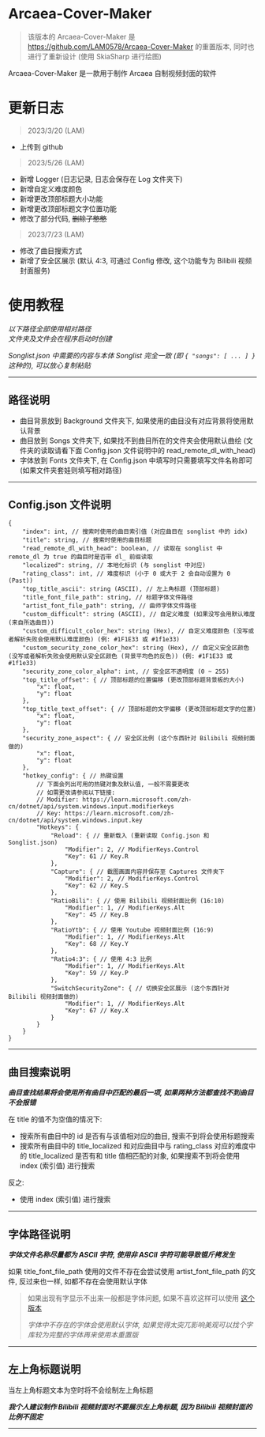 # Arcaea-Cover-Maker
> 该版本的 Arcaea-Cover-Maker 是 <https://github.com/LAM0578/Arcaea-Cover-Maker> 的重置版本, 同时也进行了重新设计 (使用 SkiaSharp 进行绘图)

Arcaea-Cover-Maker 是一款用于制作 Arcaea 自制视频封面的软件

**更新日志**
=
>2023/3/20 (LAM)
- 上传到 github

>2023/5/26 (LAM)
- 新增 Logger (日志记录, 日志会保存在 Log 文件夹下)
- 新增自定义难度颜色
- 新增更改顶部标题大小功能
- 新增更改顶部标题文字位置功能
- 修改了部分代码, ~~删除了憋憋~~

>2023/7/23 (LAM)
- 修改了曲目搜索方式
- 新增了安全区展示 (默认 4:3, 可通过 Config 修改, 这个功能专为 Bilibili 视频封面服务)

**使用教程**  
=
*以下路径全部使用相对路径*  
*文件夹及文件会在程序启动时创建*

*Songlist.json 中需要的内容与本体 Songlist 完全一致 (即 ```{ "songs": [ ... ] }``` 这种的), 可以放心复制粘贴*

---
路径说明
-
- 曲目背景放到 Background 文件夹下, 如果使用的曲目没有对应背景将使用默认背景
- 曲目放到 Songs 文件夹下, 如果找不到曲目所在的文件夹会使用默认曲绘 (文件夹的读取请看下面 Config.json 文件说明中的 read_remote_dl_with_head)
- 字体放到 Fonts 文件夹下, 在 Config.json 中填写时只需要填写文件名称即可 (如果文件夹套娃则填写相对路径)

---

Config.json 文件说明
-
~~~jsonc
{
    "index": int, // 搜索时使用的曲目索引值 (对应曲目在 songlist 中的 idx)
    "title": string, // 搜索时使用的曲目标题
    "read_remote_dl_with_head": boolean, // 读取在 songlist 中 remote_dl 为 true 的曲目时是否带 dl_ 前缀读取
    "localized": string, // 本地化标识 (与 songlist 中对应)
    "rating_class": int, // 难度标识 (小于 0 或大于 2 会自动设置为 0 (Past))
    "top_title_ascii": string (ASCII), // 左上角标题 (顶部标题)
    "title_font_file_path": string, // 标题字体文件路径
    "artist_font_file_path": string, // 曲师字体文件路径
    "custom_difficult": string (ASCII), // 自定义难度 (如果没写会用默认难度 (来自所选曲目))
    "custom_difficult_color_hex": string (Hex), // 自定义难度颜色 (没写或者解析失败会使用默认难度颜色) (例: #1F1E33 或 #1f1e33)
    "custom_security_zone_color_hex": string (Hex), // 自定义安全区颜色 (没写或者解析失败会使用默认安全区颜色 (背景平均色的反色)) (例: #1F1E33 或 #1f1e33)
    "security_zone_color_alpha": int, // 安全区不透明度 (0 ~ 255)
    "top_title_offset": { // 顶部标题的位置偏移 (更改顶部标题背景板的大小)
        "x": float,
        "y": float
    },
    "top_title_text_offset": { // 顶部标题的文字偏移 (更改顶部标题文字的位置)
        "x": float,
        "y": float
    },
    "security_zone_aspect": { // 安全区比例 (这个东西针对 Bilibili 视频封面做的)
        "x": float,
        "y": float
    },
    "hotkey_config": { // 热键设置
        // 下面会列出可用的热键对象及默认值, 一般不需要更改
        // 如需更改请参阅以下链接:
        // Modifier: https://learn.microsoft.com/zh-cn/dotnet/api/system.windows.input.modifierkeys
        // Key: https://learn.microsoft.com/zh-cn/dotnet/api/system.windows.input.key
        "Hotkeys": {
            "Reload": { // 重新载入 (重新读取 Config.json 和 Songlist.json)
                "Modifier": 2, // ModifierKeys.Control
                "Key": 61 // Key.R
            },
            "Capture": { // 截图画面内容并保存至 Captures 文件夹下
                "Modifier": 2, // ModifierKeys.Control
                "Key": 62 // Key.S
            },
            "RatioBili": { // 使用 Bilibili 视频封面比例 (16:10)
                "Modifier": 1, // ModifierKeys.Alt
                "Key": 45 // Key.B
            },
            "RatioYtb": { // 使用 Youtube 视频封面比例 (16:9)
                "Modifier": 1, // ModifierKeys.Alt
                "Key": 68 // Key.Y
            },
            "Ratio4:3": { // 使用 4:3 比例
                "Modifier": 1, // ModifierKeys.Alt
                "Key": 59 // Key.P
            },
            "SwitchSecurityZone": { // 切换安全区展示 (这个东西针对 Bilibili 视频封面做的)
                "Modifier": 1, // ModifierKeys.Alt
                "Key": 67 // Key.X
            }
        }
    }
}
~~~
---
曲目搜索说明
-

_**曲目查找结果将会使用所有曲目中匹配的最后一项, 如果两种方法都查找不到曲目不会报错**_ 

在 title 的值不为空值的情况下:
- 搜索所有曲目中的 id 是否有与该值相对应的曲目, 搜索不到将会使用标题搜索
- 搜索所有曲目中的 title_localized 和对应曲目中与 rating_class 对应的难度中的 title_localized 是否有和 title 值相匹配的对象, 如果搜索不到将会使用 index (索引值) 进行搜索

反之:
- 使用 index (索引值) 进行搜索

---
字体路径说明
-

_**字体文件名称尽量都为 ASCII 字符, 使用非 ASCII 字符可能导致锟斤拷发生**_

如果 title_font_file_path 使用的文件不存在会尝试使用 artist_font_file_path 的文件, 反过来也一样, 如都不存在会使用默认字体
> 如果出现有字显示不出来一般都是字体问题, 如果不喜欢这样可以使用 [这个版本](https://github.com/LAM0578/Arcaea-Cover-Maker)
>
>*字体中不存在的字体会使用默认字体, 如果觉得太突兀影响美观可以找个字库较为完整的字体再来使用本重置版*

---
左上角标题说明
-

当左上角标题文本为空时将不会绘制左上角标题

_**我个人建议制作 Bilibili 视频封面时不要展示左上角标题, 因为 Bilibili 视频封面的比例不固定**_

---
